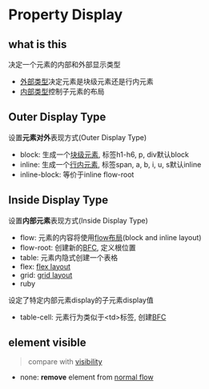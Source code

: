 # Property Display

## what is this

决定一个元素的内部和外部显示类型

- [外部类型](#outer-dispaly-type)决定元素是块级元素还是行内元素
- [内部类型](#inside-display-type)控制子元素的布局

## Outer Display Type

设置**元素对外**表现方式(Outer Display Type)

- block: 生成一个[块级元素](css-box-model-sorted.md), 标签h1-h6, p, div默认block
- inline: 生成一个[行内元素](css-box-model-sorted.md), 标签span, a, b, i, u, s默认inline
- inline-block: 等价于inline flow-root

## Inside Display Type

设置**内部元素**表现方式(Inside Display Type)

- flow: 元素的内容将使用[flow布局](css-normal-flow.md)(block and inline layout)
- flow-root: 创建新的[BFC](css-block-formatting-context.md), 定义根位置
- table: 元素内隐式创建一个表格
- flex: [flex layout](css-flex.md)
- grid: [grid layout](css-grid.md)
- ruby

设定了特定内部元素display的子元素display值

- table-cell: 元素行为类似于\<td>标签, 创建[BFC](css-block-formatting-context.md)

## element visible

> compare with [visibility](css-visibility.md)

- none: **remove** element from [normal flow](css-normal-flow.md)